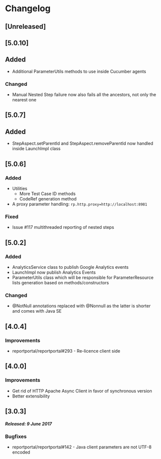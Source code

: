 # Changelog

## [Unreleased]

## [5.0.10]
## Added
- Additional ParameterUtils methods to use inside Cucumber agents
### Changed
- Manual Nested Step failure now also fails all the ancestors, not only the nearest one

## [5.0.7]
## Added
- StepAspect.setParentId and StepAspect.removeParentId now handled inside LaunchImpl class 

## [5.0.6]
### Added
- Utilities
  - More Test Case ID methods
  - CodeRef generation method
- A proxy parameter handling: `rp.http.proxy=http://localhost:8981`
### Fixed
- Issue #117 multithreaded reporting of nested steps 

## [5.0.2]
### Added
- AnalyticsService class to publish Google Analytics events
- LaunchImpl now publish Analytics Events
- ParameterUtils class which will be responsible for ParameterResource lists generation based on methods/constructors
### Changed
- @NotNull annotations replaced with @Nonnull as the latter is shorter and comes with Java SE

## [4.0.4]

### Improvements
* reportportal/reportportal#293 - Re-licence client side 

## [4.0.0]

### Improvements

* Get rid of HTTP Apache Async Client in favor of synchronous version 
* Better extensibility


## [3.0.3]
##### Released: 9 June 2017

### Bugfixes

* reportportal/reportportal#142 - Java client parameters are not UTF-8 encoded


